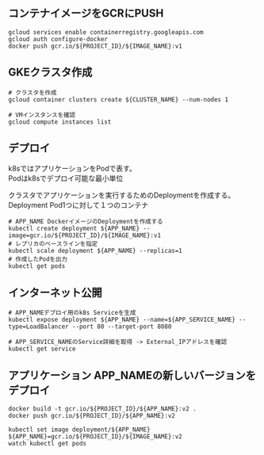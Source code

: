 ## コンテナイメージをGCRにPUSH

```
gcloud services enable containerregistry.googleapis.com
gcloud auth configure-docker
docker push gcr.io/${PROJECT_ID}/${IMAGE_NAME}:v1
```

## GKEクラスタ作成

```
# クラスタを作成
gcloud container clusters create ${CLUSTER_NAME} --num-nodes 1

# VMインスタンスを確認
gcloud compute instances list
```

## デプロイ
k8sではアプリケーションをPodで表す。  
Podはk8sでデプロイ可能な最小単位  

クラスタでアプリケーションを実行するためのDeploymentを作成する。  
Deployment Pod1つに対して１つのコンテナ  

```
# APP_NAME DockerイメージのDeploymentを作成する
kubectl create deployment ${APP_NAME} --image=gcr.io/${PROJECT_ID}/${IMAGE_NAME}:v1
# レプリカのベースラインを指定
kubectl scale deployment ${APP_NAME} --replicas=1
# 作成したPodを出力
kubectl get pods
```

## インターネット公開

```
# APP_NAMEデプロイ用のk8s Serviceを生成
kubectl expose deployment ${APP_NAME} --name=${APP_SERVICE_NAME} --type=LoadBalancer --port 80 --target-port 8080

# APP_SERVICE_NAMEのService詳細を取得 -> External_IPアドレスを確認
kubectl get service
```

## アプリケーション APP_NAMEの新しいバージョンをデプロイ

```
docker build -t gcr.io/${PROJECT_ID}/${APP_NAME}:v2 .
docker push gcr.io/${PROJECT_ID}/${APP_NAME}:v2
```

```
kubectl set image deployment/${APP_NAME} ${APP_NAME}=gcr.io/${PROJECT_ID}/${IMAGE_NAME}:v2
watch kubectl get pods
```